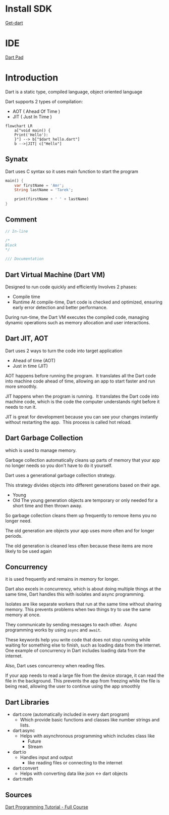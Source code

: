 
# Install SDK
[Get-dart](https://dart.dev/get-dart)

# IDE
[Dart Pad](https://dartpad.dartlang.org)

# Introduction
Dart is a static type, compiled language, object oriented language 

Dart supports 2 types of compilation:
- AOT ( Ahead Of Time )
- JIT ( Just In Time )


```mermaid
flowchart LR
	a["void main() {
	Print('Hello'):
	}"] --> b["$dart hello.dart"]
	b -->|JIT| c["Hello"]
```

## Synatx

Dart uses C syntax so it uses main function to start the program

```dart
main() {
	var firstName = 'Amr';
	String lastName = 'Tarek';

	print(firstName + ' ' + lastName)
}
```

## Comment
```Dart
// In-line

/*
Block
*/

/// Documentation
```


## Dart Virtual Machine (Dart VM)
Designed to run code quickly and efficiently
Involves 2 phases:
- Compile time
- Runtime
At compile-time, Dart code is checked and optimized, ensuring early error detection and better performance. 

During run-time, the Dart VM executes the compiled code, managing dynamic operations such as memory allocation and user interactions.

## Dart JIT, AOT
Dart uses 2 ways to turn the code into target application
- Ahead of time (AOT)
- Just in time (JIT)

AOT happens before running the program. 
It translates all the Dart code into machine code ahead of time, allowing an app to start faster and run more smoothly.


JIT happens when the program is running. 
It translates the Dart code into machine code, which is the code the computer understands right before it needs to run it. 

JIT is great for development because you can see your changes instantly without restarting the app. 
This process is called hot reload. 


## Dart Garbage Collection
which is used to manage memory. 

Garbage collection automatically cleans up parts of memory that your app no longer needs so you don't have to do it yourself. 

Dart uses a generational garbage collection strategy. 

This strategy divides objects into different generations based on their age. 
- Young
- Old
The young generation objects are temporary or only needed for a short time and then thrown away. 

So garbage collection cleans them up frequently to remove items you no longer need. 

The old generation are objects your app uses more often and for longer periods.

The old generation is cleaned less often because these items are more likely to be used again

## Concurrency

it is used frequently and remains in memory for longer. 

Dart also excels in concurrency, which is about doing multiple things at the same time, Dart handles this with isolates and async programming. 

Isolates are like separate workers that run at the same time without sharing memory. This prevents problems when two things try to use the same memory at once. 

They communicate by sending messages to each other. 
Async programming works by using `async` and `await`. 

These keywords help you write code that does not stop running while waiting for something else to finish, such as loading data from the internet. 
One example of concurrency in Dart includes loading data from the internet. 

Also, Dart uses concurrency when reading files. 

If your app needs to read a large file from the device storage, it can read the file in the background. This prevents the app from freezing while the file is being read, allowing the user to continue using the app smoothly


## Dart Libraries
- dart:core (automatically included in every dart program)
	- Which provide basic functions and classes like number strings and lists.
- dart:async
	- Helps with asynchronous programming which includes class like
		- Future
		- Stream
- dart:io
	- Handles input and output
		- like reading files or connecting to the internet
- dart:convert
	- Helps with converting data like json <-> dart objects
- dart:math


## Sources
[Dart Programming Tutorial - Full Course](https://www.youtube.com/watch?v=Ej_Pcr4uC2Q)
